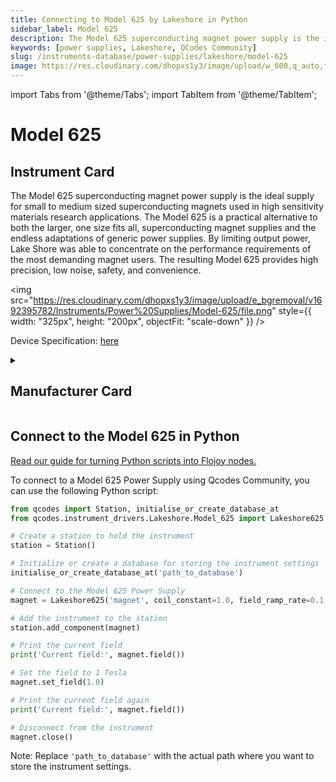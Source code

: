 ```yaml
---
title: Connecting to Model 625 by Lakeshore in Python
sidebar_label: Model 625
description: The Model 625 superconducting magnet power supply is the ideal supply for small to medium sized superconducting magnets used in high sensitivity materials research applications. The Model 625 is a practical alternative to both the larger, one size fits all, superconducting magnet supplies and the endless adaptations of generic power supplies. By limiting output power, Lake Shore was able to concentrate on the performance requirements of the most demanding magnet users. The resulting Model 625 provides high precision, low noise, safety, and convenience.
keywords: [power supplies, Lakeshore, QCodes Community]
slug: /instruments-database/power-supplies/lakeshore/model-625
image: https://res.cloudinary.com/dhopxs1y3/image/upload/w_600,q_auto,f_auto/e_bgremoval/v1692395782/Instruments/Power%20Supplies/Model-625/file.jpg
---
```


import Tabs from '@theme/Tabs';
import TabItem from '@theme/TabItem';

# Model 625

## Instrument Card

<div className="flex">

<div>

The Model 625 superconducting magnet power supply is the ideal supply for small to medium sized superconducting magnets used in high sensitivity materials research applications. The Model 625 is a practical alternative to both the larger, one size fits all, superconducting magnet supplies and the endless adaptations of generic power supplies. By limiting output power, Lake Shore was able to concentrate on the performance requirements of the most demanding magnet users. The resulting Model 625 provides high precision, low noise, safety, and convenience.

</div>

<img src="https://res.cloudinary.com/dhopxs1y3/image/upload/e_bgremoval/v1692395782/Instruments/Power%20Supplies/Model-625/file.png" style={{ width: "325px", height: "200px", objectFit: "scale-down" }} />

</div>

<div className="flex text-center">

<p>Device Specification: <a target="\_blank" href="https://www.lakeshore.com/docs/default-source/product-downloads/catalog/lstc_625_l.pdf?sfvrsn=35bdc355_1">here</a></p>

</div>

<details style={{ marginTop: "15px"}}>
<summary><h2>Manufacturer Card</h2></summary>

<img src="https://res.cloudinary.com/dhopxs1y3/image/upload/v1692813206/Instruments/Vendor%20Logos/Lakeshore_Cryotronics.png" style={{ width: "100%", height: "170px",objectFit: "scale-down" }} />

Supporting advanced scientific research, Lake Shore is a leading global innovator in measurement and control solutions.

<ul>
  <li>Headquarters: Westerville, Ohio, USA</li>
  <li>Yearly Revenue (millions, USD): 21.4</li>
  <li>Vendor Website: <a href="https://www.lakeshore.com/home">here</a></li>
</ul>
</details>

## Connect to the Model 625 in Python

[Read our guide for turning Python scripts into Flojoy nodes.](https://docs.flojoy.ai/custom-nodes/creating-custom-node/)
<Tabs>
<TabItem value="QCodes Community" label="QCodes Community">

To connect to a Model 625 Power Supply using Qcodes Community, you can use the following Python script:

```python
from qcodes import Station, initialise_or_create_database_at
from qcodes.instrument_drivers.Lakeshore.Model_625 import Lakeshore625

# Create a station to hold the instrument
station = Station()

# Initialize or create a database for storing the instrument settings
initialise_or_create_database_at('path_to_database')

# Connect to the Model 625 Power Supply
magnet = Lakeshore625('magnet', coil_constant=1.0, field_ramp_rate=0.1, address='GPIB0::1::INSTR')

# Add the instrument to the station
station.add_component(magnet)

# Print the current field
print('Current field:', magnet.field())

# Set the field to 1 Tesla
magnet.set_field(1.0)

# Print the current field again
print('Current field:', magnet.field())

# Disconnect from the instrument
magnet.close()
```

Note: Replace `'path_to_database'` with the actual path where you want to store the instrument settings.

</TabItem>
</Tabs>